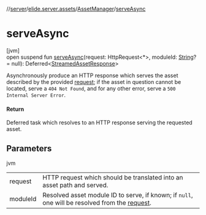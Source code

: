 //[server](../../../index.md)/[elide.server.assets](../index.md)/[AssetManager](index.md)/[serveAsync](serve-async.md)

# serveAsync

[jvm]\
open suspend fun [serveAsync](serve-async.md)(request: HttpRequest&lt;*&gt;, moduleId: [String](https://kotlinlang.org/api/latest/jvm/stdlib/kotlin/-string/index.html)? = null): Deferred&lt;[StreamedAssetResponse](../../elide.server/index.md#-491452832%2FClasslikes%2F-1343588467)&gt;

Asynchronously produce an HTTP response which serves the asset described by the provided [request](serve-async.md); if the asset in question cannot be located, serve a `404 Not Found`, and for any other error, serve a `500 Internal Server Error`.

#### Return

Deferred task which resolves to an HTTP response serving the requested asset.

## Parameters

jvm

| | |
|---|---|
| request | HTTP request which should be translated into an asset path and served. |
| moduleId | Resolved asset module ID to serve, if known; if `null`, one will be resolved from the [request](serve-async.md). |
